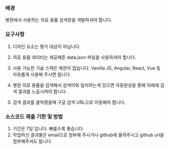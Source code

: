 ### 배경
병원에서 사용하는 의료 용품 검색창을 개발하셔야 합니다. 

### 요구사항
1. 디자인 요소는 평가 대상이 아닙니다.

2. 의료 용품 데이터는 제공해준 data.json 파일을 사용하셔야 합니다.

3. 사용 가능한 기술 스택은 제한이 없습니다. Vanilla JS, Angular, React, Vue 등 자유롭게 사용해 주시면 됩니다.

4. 병원 의료 용품을 검색해서 검색어와 일치하는게 있으면 자동완성을 통해 아래에 검색 결과를 노출시켜야 합니다. 

5. 검색 결과를 클릭했을때 구글 검색 URL으로 이동해야 합니다. 

### 소스코드 제출 기한 및 방법
1. 기간은 7일 입니다. 빠를수록 좋습니다.
2. 작업하신 결과물은 email으로 첨부해 주시거나 github에 올려주시고 github url을 첨부해주셔도 됩니다.